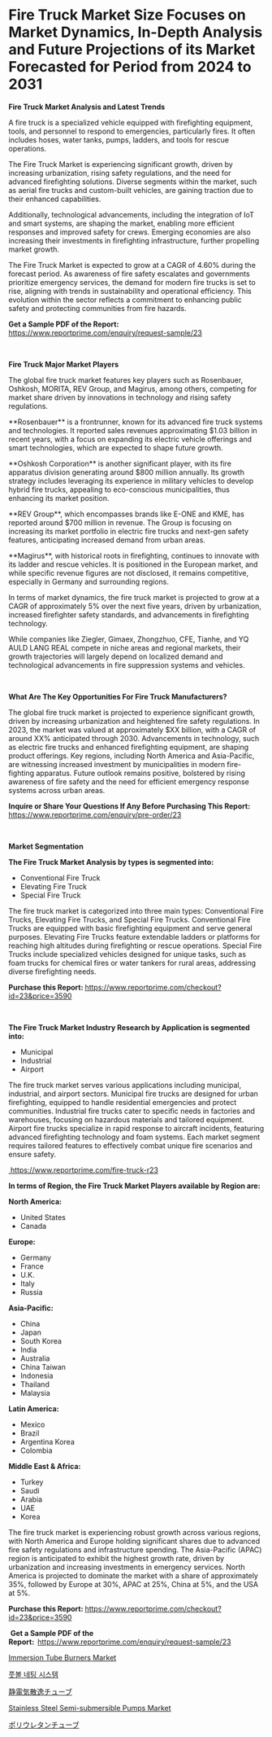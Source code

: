 <p><h1>Fire Truck Market Size Focuses on Market Dynamics, In-Depth Analysis and Future Projections of its Market Forecasted for Period from 2024 to 2031</h1></p><p><strong>Fire Truck Market Analysis and Latest Trends</strong></p>
<p><p>A fire truck is a specialized vehicle equipped with firefighting equipment, tools, and personnel to respond to emergencies, particularly fires. It often includes hoses, water tanks, pumps, ladders, and tools for rescue operations. </p><p>The Fire Truck Market is experiencing significant growth, driven by increasing urbanization, rising safety regulations, and the need for advanced firefighting solutions. Diverse segments within the market, such as aerial fire trucks and custom-built vehicles, are gaining traction due to their enhanced capabilities. </p><p>Additionally, technological advancements, including the integration of IoT and smart systems, are shaping the market, enabling more efficient responses and improved safety for crews. Emerging economies are also increasing their investments in firefighting infrastructure, further propelling market growth. </p><p>The Fire Truck Market is expected to grow at a CAGR of 4.60% during the forecast period. As awareness of fire safety escalates and governments prioritize emergency services, the demand for modern fire trucks is set to rise, aligning with trends in sustainability and operational efficiency. This evolution within the sector reflects a commitment to enhancing public safety and protecting communities from fire hazards.</p></p>
<p><strong>Get a Sample PDF of the Report:&nbsp;</strong> <a href="https://www.reportprime.com/enquiry/request-sample/23">https://www.reportprime.com/enquiry/request-sample/23</a></p>
<p>&nbsp;</p>
<p><strong>Fire Truck Major Market Players</strong></p>
<p><p>The global fire truck market features key players such as Rosenbauer, Oshkosh, MORITA, REV Group, and Magirus, among others, competing for market share driven by innovations in technology and rising safety regulations.</p><p>**Rosenbauer** is a frontrunner, known for its advanced fire truck systems and technologies. It reported sales revenues approximating $1.03 billion in recent years, with a focus on expanding its electric vehicle offerings and smart technologies, which are expected to shape future growth.</p><p>**Oshkosh Corporation** is another significant player, with its fire apparatus division generating around $800 million annually. Its growth strategy includes leveraging its experience in military vehicles to develop hybrid fire trucks, appealing to eco-conscious municipalities, thus enhancing its market position.</p><p>**REV Group**, which encompasses brands like E-ONE and KME, has reported around $700 million in revenue. The Group is focusing on increasing its market portfolio in electric fire trucks and next-gen safety features, anticipating increased demand from urban areas.</p><p>**Magirus**, with historical roots in firefighting, continues to innovate with its ladder and rescue vehicles. It is positioned in the European market, and while specific revenue figures are not disclosed, it remains competitive, especially in Germany and surrounding regions.</p><p>In terms of market dynamics, the fire truck market is projected to grow at a CAGR of approximately 5% over the next five years, driven by urbanization, increased firefighter safety standards, and advancements in firefighting technology.</p><p>While companies like Ziegler, Gimaex, Zhongzhuo, CFE, Tianhe, and YQ AULD LANG REAL compete in niche areas and regional markets, their growth trajectories will largely depend on localized demand and technological advancements in fire suppression systems and vehicles.</p></p>
<p>&nbsp;</p>
<p><strong>What Are The Key Opportunities For Fire Truck Manufacturers?</strong></p>
<p><p>The global fire truck market is projected to experience significant growth, driven by increasing urbanization and heightened fire safety regulations. In 2023, the market was valued at approximately $XX billion, with a CAGR of around XX% anticipated through 2030. Advancements in technology, such as electric fire trucks and enhanced firefighting equipment, are shaping product offerings. Key regions, including North America and Asia-Pacific, are witnessing increased investment by municipalities in modern fire-fighting apparatus. Future outlook remains positive, bolstered by rising awareness of fire safety and the need for efficient emergency response systems across urban areas.</p></p>
<p><strong>Inquire or Share Your Questions If Any Before Purchasing This Report:</strong> <a href="https://www.reportprime.com/enquiry/pre-order/23">https://www.reportprime.com/enquiry/pre-order/23</a></p>
<p>&nbsp;</p>
<p><strong>Market Segmentation</strong></p>
<p><strong>The Fire Truck Market Analysis by types is segmented into:</strong></p>
<p><ul><li>Conventional Fire Truck</li><li>Elevating Fire Truck</li><li>Special Fire Truck</li></ul></p>
<p><p>The fire truck market is categorized into three main types: Conventional Fire Trucks, Elevating Fire Trucks, and Special Fire Trucks. Conventional Fire Trucks are equipped with basic firefighting equipment and serve general purposes. Elevating Fire Trucks feature extendable ladders or platforms for reaching high altitudes during firefighting or rescue operations. Special Fire Trucks include specialized vehicles designed for unique tasks, such as foam trucks for chemical fires or water tankers for rural areas, addressing diverse firefighting needs.</p></p>
<p><strong>Purchase this Report:&nbsp;</strong><a href="https://www.reportprime.com/checkout?id=23&price=3590">https://www.reportprime.com/checkout?id=23&price=3590</a></p>
<p>&nbsp;</p>
<p><strong>The Fire Truck Market Industry Research by Application is segmented into:</strong></p>
<p><ul><li>Municipal</li><li>Industrial</li><li>Airport</li></ul></p>
<p><p>The fire truck market serves various applications including municipal, industrial, and airport sectors. Municipal fire trucks are designed for urban firefighting, equipped to handle residential emergencies and protect communities. Industrial fire trucks cater to specific needs in factories and warehouses, focusing on hazardous materials and tailored equipment. Airport fire trucks specialize in rapid response to aircraft incidents, featuring advanced firefighting technology and foam systems. Each market segment requires tailored features to effectively combat unique fire scenarios and ensure safety.</p></p>
<p><a href="https://www.reportprime.com/fire-truck-r23">&nbsp;https://www.reportprime.com/fire-truck-r23</a></p>
<p><strong>In terms of Region, the Fire Truck Market Players available by Region are:</strong></p>
<p>
    <p> <strong> North America: </strong>
        <ul>
            <li>United States</li>
            <li>Canada</li>
        </ul>
        </p> 
    <p> <strong> Europe: </strong>
        <ul>
            <li>Germany</li>
            <li>France</li>
            <li>U.K.</li>
            <li>Italy</li>
            <li>Russia</li>
        </ul>
        </p> 
    <p> <strong> Asia-Pacific: </strong>
        <ul>
            <li>China</li>
            <li>Japan</li>
            <li>South Korea</li>
            <li>India</li>
            <li>Australia</li>
            <li>China Taiwan</li>
            <li>Indonesia</li>
            <li>Thailand</li>
            <li>Malaysia</li>
        </ul>
        </p> 
    <p> <strong> Latin America: </strong>
        <ul>
            <li>Mexico</li>
            <li>Brazil</li>
            <li>Argentina Korea</li>
            <li>Colombia</li>
        </ul>
        </p> 
    <p> <strong> Middle East & Africa: </strong>
        <ul>
            <li>Turkey</li>
            <li>Saudi</li>
            <li>Arabia</li>
            <li>UAE</li>
            <li>Korea</li>
        </ul>
    </p>
    </p>
<p><p>The fire truck market is experiencing robust growth across various regions, with North America and Europe holding significant shares due to advanced fire safety regulations and infrastructure spending. The Asia-Pacific (APAC) region is anticipated to exhibit the highest growth rate, driven by urbanization and increasing investments in emergency services. North America is projected to dominate the market with a share of approximately 35%, followed by Europe at 30%, APAC at 25%, China at 5%, and the USA at 5%.</p></p>
<p><strong>Purchase this Report: </strong><a href="https://www.reportprime.com/checkout?id=23&price=3590">https://www.reportprime.com/checkout?id=23&price=3590</a></p>
<p>&nbsp;<strong>Get a Sample PDF of the Report:&nbsp;&nbsp;</strong><a href="https://www.reportprime.com/enquiry/request-sample/23">https://www.reportprime.com/enquiry/request-sample/23</a></p>
<p><strong></strong></p>
<p><p><a href="https://medium.com/@jacobwilkins67/global-immersion-tube-burners-industry-types-applications-market-players-regional-growth-8aabdd6dd15b">Immersion Tube Burners Market</a></p><p><a href="https://medium.com/@staceyhilll73/%EA%B8%80%EB%A1%9C%EB%B2%8C-%EC%B6%95%EA%B5%AC-%EA%B7%B8%EB%AC%BC-%EC%8B%9C%EC%8A%A4%ED%85%9C-%EC%8B%9C%EC%9E%A5-%ED%98%84%ED%99%A9-2024-2031-%EB%B0%8F-%EC%A7%80%EC%97%AD-%EC%A0%9C%ED%92%88-%EB%B0%8F-%EC%B5%9C%EC%A2%85-%EC%9A%A9%EB%8F%84%EB%B3%84-%EC%98%88%EC%B8%A1-9caf7586434a">풋볼 네팅 시스템</a></p><p><a href="https://medium.com/@zionmetz1960/%E9%9D%99%E9%9B%BB%E5%88%86%E6%95%A3%E3%83%81%E3%83%A5%E3%83%BC%E3%83%96%E6%A5%AD%E7%95%8C%E3%81%AB%E9%96%A2%E3%81%99%E3%82%8B%E6%B4%9E%E5%AF%9F-%E5%B8%82%E5%A0%B4%E3%81%AE%E8%B2%A1%E5%8B%99%E7%8A%B6%E6%B3%81-%E5%B8%82%E5%A0%B4%E8%A6%8F%E6%A8%A1-2031%E5%B9%B4%E3%81%BE%E3%81%A7%E3%81%AE%E5%8F%8E%E7%9B%8A%E5%88%86%E6%9E%90-b686fe4586c1">静電気散逸チューブ</a></p><p><a href="https://issuu.com/reportprime-2/docs/stainless-steel-semi-submersible-pumps-market-size">Stainless Steel Semi-submersible Pumps Market</a></p><p><a href="https://medium.com/@zionmetz1960/%E3%82%B0%E3%83%AD%E3%83%BC%E3%83%90%E3%83%AB%E3%83%9D%E3%83%AA%E3%82%A6%E3%83%AC%E3%82%BF%E3%83%B3%E3%83%81%E3%83%A5%E3%83%BC%E3%83%93%E3%83%B3%E3%82%B0%E5%B8%82%E5%A0%B4-%E3%83%88%E3%83%AC%E3%83%B3%E3%83%89%E5%88%86%E6%9E%90%E3%81%A8%E5%B0%86%E6%9D%A5%E3%81%AE%E6%88%90%E9%95%B7%E8%A6%8B%E9%80%9A%E3%81%97-2024%E5%B9%B4-2031%E5%B9%B4-64fe8b2ca5f4">ポリウレタンチューブ</a></p></p>